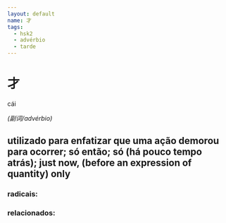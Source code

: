 ```yaml
--- 
layout: default
name: 才 
tags: 
  - hsk2
  - advérbio
  - tarde
--- 
```

# 才 
cái  
 
*(副词/advérbio)*  
## utilizado para enfatizar que uma ação demorou para ocorrer; só então; só (há pouco tempo atrás); just now, (before an expression of quantity) only 
### radicais: 
### relacionados: 
